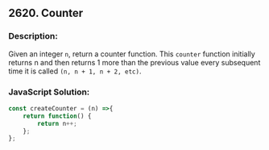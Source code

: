 
## 2620. Counter

### Description:
Given an integer ```n```, return a counter function. This ```counter``` function initially returns n and then returns 1 more than the previous value every subsequent time it is called ```(n, n + 1, n + 2, etc)```.

### JavaScript Solution:
```JavaScript
const createCounter = (n) =>{
    return function() {
        return n++;
    };
};
```
